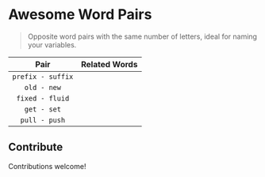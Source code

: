 # Awesome Word Pairs

> Opposite word pairs with the same number of letters, ideal for naming your variables.

|       Pair        | Related Words |
| :---------------: | ------------- |
| `prefix - suffix` |               |
|    `old - new`    |               |
|  `fixed - fluid`  |               |
|    `get - set`    |               |
|   `pull - push`   |               |

## Contribute

Contributions welcome!
